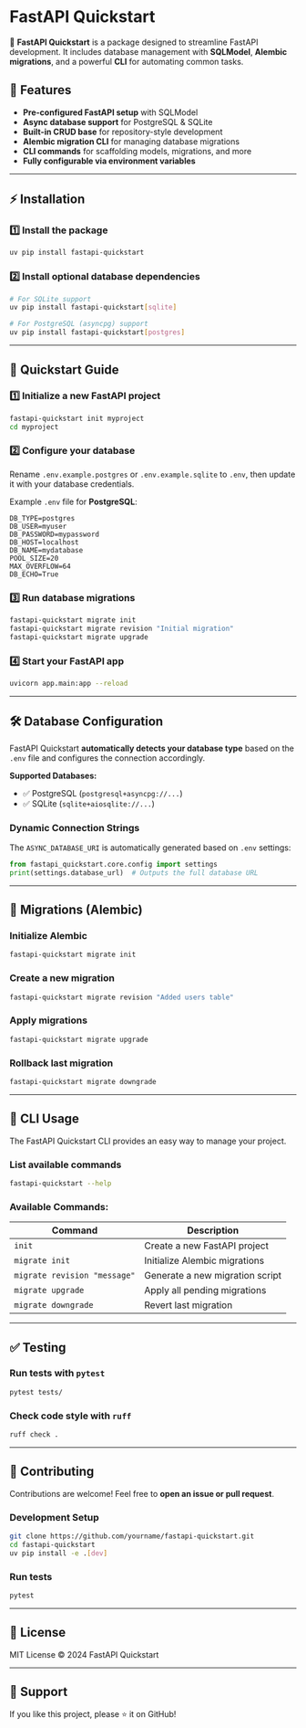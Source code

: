 # FastAPI Quickstart

🚀 **FastAPI Quickstart** is a package designed to streamline FastAPI development. It includes database management with **SQLModel**, **Alembic migrations**, and a powerful **CLI** for automating common tasks.

## 📌 Features
- **Pre-configured FastAPI setup** with SQLModel
- **Async database support** for PostgreSQL & SQLite
- **Built-in CRUD base** for repository-style development
- **Alembic migration CLI** for managing database migrations
- **CLI commands** for scaffolding models, migrations, and more
- **Fully configurable via environment variables**

---

## ⚡ Installation

### 1️⃣ **Install the package**
```bash
uv pip install fastapi-quickstart
```

### 2️⃣ **Install optional database dependencies**
```bash
# For SQLite support
uv pip install fastapi-quickstart[sqlite]

# For PostgreSQL (asyncpg) support
uv pip install fastapi-quickstart[postgres]
```

---

## 🚀 Quickstart Guide

### 1️⃣ **Initialize a new FastAPI project**
```bash
fastapi-quickstart init myproject
cd myproject
```

### 2️⃣ **Configure your database**
Rename `.env.example.postgres` or `.env.example.sqlite` to `.env`, then update it with your database credentials.

Example `.env` file for **PostgreSQL**:
```
DB_TYPE=postgres
DB_USER=myuser
DB_PASSWORD=mypassword
DB_HOST=localhost
DB_NAME=mydatabase
POOL_SIZE=20
MAX_OVERFLOW=64
DB_ECHO=True
```

### 3️⃣ **Run database migrations**
```bash
fastapi-quickstart migrate init
fastapi-quickstart migrate revision "Initial migration"
fastapi-quickstart migrate upgrade
```

### 4️⃣ **Start your FastAPI app**
```bash
uvicorn app.main:app --reload
```

---

## 🛠 Database Configuration

FastAPI Quickstart **automatically detects your database type** based on the `.env` file and configures the connection accordingly.

**Supported Databases:**
- ✅ PostgreSQL (`postgresql+asyncpg://...`)
- ✅ SQLite (`sqlite+aiosqlite://...`)

### Dynamic Connection Strings
The `ASYNC_DATABASE_URI` is automatically generated based on `.env` settings:
```python
from fastapi_quickstart.core.config import settings
print(settings.database_url)  # Outputs the full database URL
```

---

## 🔄 Migrations (Alembic)

### **Initialize Alembic**
```bash
fastapi-quickstart migrate init
```

### **Create a new migration**
```bash
fastapi-quickstart migrate revision "Added users table"
```

### **Apply migrations**
```bash
fastapi-quickstart migrate upgrade
```

### **Rollback last migration**
```bash
fastapi-quickstart migrate downgrade
```

---

## 🔧 CLI Usage

The FastAPI Quickstart CLI provides an easy way to manage your project.

### **List available commands**
```bash
fastapi-quickstart --help
```

### **Available Commands:**
| Command | Description |
|---------|-------------|
| `init` | Create a new FastAPI project |
| `migrate init` | Initialize Alembic migrations |
| `migrate revision "message"` | Generate a new migration script |
| `migrate upgrade` | Apply all pending migrations |
| `migrate downgrade` | Revert last migration |

---

## ✅ Testing

### **Run tests with `pytest`**
```bash
pytest tests/
```

### **Check code style with `ruff`**
```bash
ruff check .
```

---

## 🤝 Contributing

Contributions are welcome! Feel free to **open an issue or pull request**.

### **Development Setup**
```bash
git clone https://github.com/yourname/fastapi-quickstart.git
cd fastapi-quickstart
uv pip install -e .[dev]
```

### **Run tests**
```bash
pytest
```

---

## 📜 License
MIT License © 2024 FastAPI Quickstart

---

## 🌟 Support
If you like this project, please ⭐️ it on GitHub!

